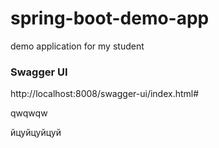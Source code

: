 # spring-boot-demo-app
demo application for my student


### Swagger UI

http://localhost:8008/swagger-ui/index.html#

qwqwqw

йцуйцуйцуй